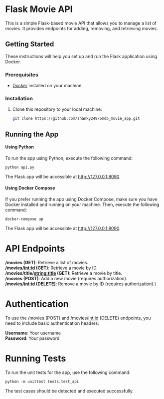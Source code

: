 # Flask Movie API

This is a simple Flask-based movie API that allows you to manage a list of movies. It provides endpoints for adding, removing, and retrieving movies.

## Getting Started

These instructions will help you set up and run the Flask application using Docker.

### Prerequisites

- [Docker](https://www.docker.com/get-started) installed on your machine.

### Installation

1. Clone this repository to your local machine:

   ```bash
   git clone https://github.com/shanky249/omdb_movie_app.git
   ```

## Running the App
#### Using Python
To run the app using Python, execute the following command:

```
python api.py
```
The Flask app will be accessible at http://127.0.0.1:8090.

#### Using Docker Compose
If you prefer running the app using Docker Compose, make sure you have Docker installed and running on your machine. Then, execute the following command:

```
docker-compose up
```
The Flask app will be accessible at http://127.0.0.1:8090.

# API Endpoints
**/movies (GET)**: Retrieve a list of movies.\
**/movies/<int:id> (GET)**: Retrieve a movie by ID.\
**/movies/title/<string:title> (GET)**: Retrieve a movie by title.\
**/movies (POST)**: Add a new movie (requires authorization).\
**/movies/<int:id> (DELETE)**: Remove a movie by ID (requires authorization).\

# Authentication
To use the /movies (POST) and /movies/<int:id> (DELETE) endpoints, you need to include basic authentication headers:

**Username**: Your username\
**Password**: Your password

# Running Tests
To run the unit tests for the app, use the following command:
```
python -m unittest tests.test_api
```
The test cases should be detected and executed successfully.
